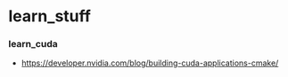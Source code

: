 # learn_stuff

### learn_cuda
* https://developer.nvidia.com/blog/building-cuda-applications-cmake/
